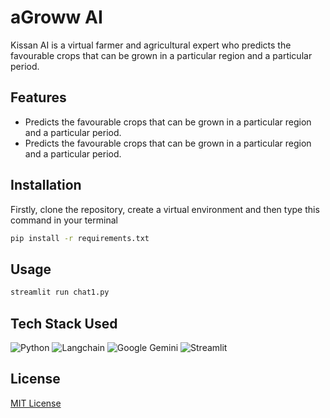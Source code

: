# aGroww AI

Kissan AI is a virtual farmer and agricultural expert who predicts the favourable crops that can be grown in a particular region and a particular period.

## Features

- Predicts the favourable crops that can be grown in a particular region and a particular period.
- Predicts the favourable crops that can be grown in a particular region and a particular period.

## Installation

Firstly, clone the repository, create a virtual environment and then type this command in your terminal

```bash
pip install -r requirements.txt
```

## Usage

```bash
streamlit run chat1.py
```

## Tech Stack Used

![Python](https://img.shields.io/badge/python-3670A0?style=for-the-badge&logo=python&logoColor=ffdd00)
![Langchain](https://img.shields.io/badge/langchain-1C3C3C.svg?style=for-the-badge&logo=langchain&logoColor=white)
![Google Gemini](https://img.shields.io/badge/google%20gemini-8E75B2?style=for-the-badge&logo=google%20gemini&logoColor=white)
![Streamlit](https://img.shields.io/badge/Streamlit-%23FE4B4B.svg?style=for-the-badge&logo=streamlit&logoColor=white)

## License

[MIT License](LICENSE)
